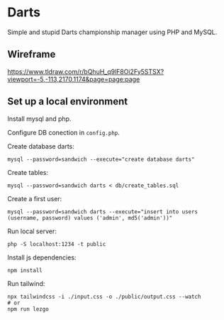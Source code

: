 # Darts

Simple and stupid Darts championship manager using PHP and MySQL.

## Wireframe

https://www.tldraw.com/r/bQhuH_q9lF8Oi2Fy5STSX?viewport=-5,-113,2170,1174&page=page:page

## Set up a local environment

Install mysql and php.

Configure DB conection in `config.php`.

Create database darts:
```
mysql --password=sandwich --execute="create database darts"
```

Create tables:
```
mysql --password=sandwich darts < db/create_tables.sql
```

Create a first user:
```
mysql --password=sandwich darts --execute="insert into users (username, password) values ('admin', md5('admin'))"
```

Run local server:
```
php -S localhost:1234 -t public
```

Install js dependencies:
```
npm install
```

Run tailwind:
```
npx tailwindcss -i ./input.css -o ./public/output.css --watch
# or
npm run lezgo
```
